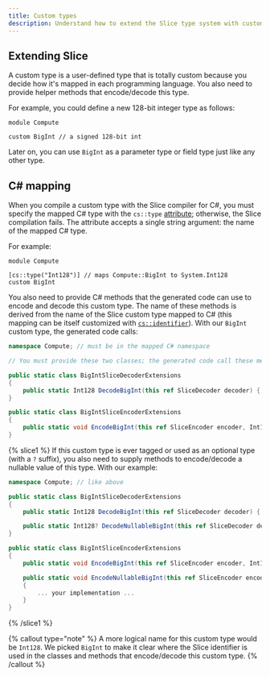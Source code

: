 ```yaml
---
title: Custom types
description: Understand how to extend the Slice type system with custom types.
---
```


## Extending Slice

A custom type is a user-defined type that is totally custom because you decide how it's mapped in each programming
language. You also need to provide helper methods that encode/decode this type.

For example, you could define a new 128-bit integer type as follows:

```slice {% addMode=true %}
module Compute

custom BigInt // a signed 128-bit int
```

Later on, you can use `BigInt` as a parameter type or field type just like any other type.

## C# mapping

When you compile a custom type with the Slice compiler for C#, you must specify the mapped C# type with the
`cs::type` [attribute](attributes#c#-attributes); otherwise, the Slice compilation fails. The attribute accepts a single
string argument: the name of the mapped C# type.

For example:

```slice {% addMode=true %}
module Compute

[cs::type("Int128")] // maps Compute::BigInt to System.Int128
custom BigInt
```

You also need to provide C# methods that the generated code can use to encode and decode this custom type. The name
of these methods is derived from the name of the Slice custom type mapped to C# (this mapping can be itself customized
with [`cs::identifier`][cs-identifier]). With our `BigInt` custom type, the generated code calls:

```csharp
namespace Compute; // must be in the mapped C# namespace

// You must provide these two classes; the generated code call these methods.

public static class BigIntSliceDecoderExtensions
{
    public static Int128 DecodeBigInt(this ref SliceDecoder decoder) { ... your implementation ... }
}

public static class BigIntSliceEncoderExtensions
{
    public static void EncodeBigInt(this ref SliceEncoder encoder, Int128 value) { ... your implementation ... }
}
```

{% slice1 %}
If this custom type is ever tagged or used as an optional type (with a `?` suffix), you also need to supply methods to
encode/decode a nullable value of this type. With our example:

```csharp
namespace Compute; // like above

public static class BigIntSliceDecoderExtensions
{
    public static Int128 DecodeBigInt(this ref SliceDecoder decoder) { ... your implementation ... }

    public static Int128? DecodeNullableBigInt(this ref SliceDecoder decoder) { ... your implementation ... }
}

public static class BigIntSliceEncoderExtensions
{
    public static void EncodeBigInt(this ref SliceEncoder encoder, Int128 value) { ... your implementation ... }

    public static void EncodeNullableBigInt(this ref SliceEncoder encoder, Int128? value)
    {
        ... your implementation ...
    }
}
```

{% /slice1 %}

{% callout type="note" %}
A more logical name for this custom type would be `Int128`. We picked `BigInt` to make it clear where the Slice
identifier is used in the classes and methods that encode/decode this custom type.
{% /callout %}

[cs-identifier]: attributes#cs::identifier-attribute
